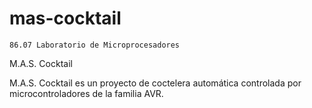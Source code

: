 # mas-cocktail


	86.07 Laboratorio de Microprocesadores

  M.A.S. Cocktail						




M.A.S. Cocktail es un proyecto de coctelera automática controlada por microcontroladores
de la familia AVR. 
